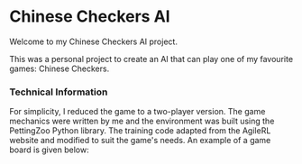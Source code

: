 # Chinese Checkers AI

Welcome to my Chinese Checkers AI project.

This was a personal project to create an AI that can play one of my favourite games: Chinese Checkers. 

### Technical Information

For simplicity, I reduced the game to a two-player version. The game mechanics were written by me and the environment was built using the PettingZoo Python library. The training code adapted from the AgileRL website and modified to suit the game's needs. An example of a game board is given below:
